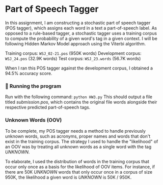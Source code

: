 # Part of Speech Tagger
In this assignment, I am constructing a stochastic part of speech tagger (POS tagger), which assigns each word in a text a part-of-speech label. As opposed to a rule-based tagger, a stochastic tagger uses a training corpus to compute the probability of a given word's tag in a given context. I will be following Hidden Markov Model approach using the Viterbi algorithm.

Training corpus: ```WSJ_02-21.pos``` (950K words)
Development corpus: ```WSJ_24.pos``` (32.9K words)
Test corpus: ```WSJ_23.words``` (56.7K words)

When I ran this POS tagger against the development corpus, I obtained a 94.5% accuracy score.

### :rocket: Running the program
Run with the following command:
```python HW3.py```
This should output a file titled *submission.pos*, which contains the original file words alongside their respective predicted part-of-speech tags.

### Unknown Words (OOV)
To be complete, my POS tagger needs a method to handle previously unknown words, such as acronyms, proper names and words that don't exist in the training corpus. The strategy I used to handle the "likelihood" of an OOV was by treating all unknown words as a single word with the tag *UNKNOWN*.

To elaborate, I used the distribution of words in the training corpus that occur only once as a basis for the likelihood of OOV items. For instance, if there are 50K *UNKNOWN* words that only occur once in a corpus of size 950K, the likelihood a given word is *UNKNOWN* is 50K / 950K. 